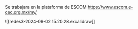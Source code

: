 Se trabajara en la plataforma de ESCOM
https://www.escom.e-cec.org.mx/my/


![[redes3-2024-09-02 15.20.28.excalidraw]]